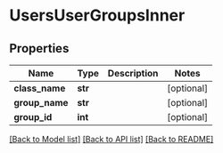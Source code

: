 # UsersUserGroupsInner


## Properties
Name | Type | Description | Notes
------------ | ------------- | ------------- | -------------
**class_name** | **str** |  | [optional] 
**group_name** | **str** |  | [optional] 
**group_id** | **int** |  | [optional] 

[[Back to Model list]](../README.md#documentation-for-models) [[Back to API list]](../README.md#documentation-for-api-endpoints) [[Back to README]](../README.md)


